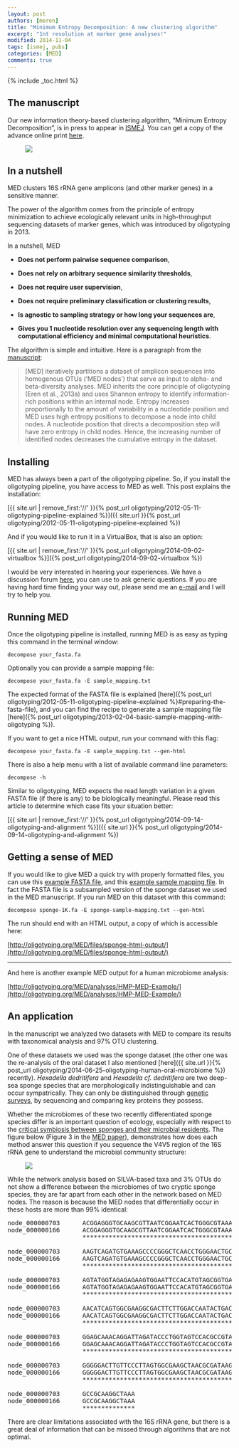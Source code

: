 ```yaml
---
layout: post
authors: [meren]
title: "Minimum Entropy Decomposition: A new clustering algorithm"
excerpt: "1nt resolution at marker gene analyses!"
modified: 2014-11-04
tags: [ismej, pubs]
categories: [MED]
comments: true
---
```


{% include _toc.html %}

## The manuscript

Our new information theory-based clustering algorithm, “Minimum Entropy Decomposition”, is in press to appear in [ISMEJ](http://www.nature.com/ismej/). You can get a copy of the advance online print [here](http://www.nature.com/ismej/journal/vaop/ncurrent/full/ismej2014195a.html).

<figure>
	<a href="{{ site.url }}/images/med/med-isme.png"><img src="{{ site.url }}/images/med/med-isme.png"></a>
</figure>

## In a nutshell

MED clusters 16S rRNA gene amplicons (and other marker genes) in a sensitive manner.

The power of the algorithm comes from the principle of entropy minimization to achieve ecologically relevant units in high-throughput sequencing datasets of marker genes, which was introduced by oligotyping in 2013.

In a nutshell, MED

- **Does not perform pairwise sequence comparison**,

* **Does not rely on arbitrary sequence similarity thresholds**,

- **Does not require user supervision**,

* **Does not require preliminary classification or clustering results**,

- **Is agnostic to sampling strategy or how long your sequences are**,

* **Gives you 1 nucleotide resolution over any sequencing length with computational efficiency and minimal computational heuristics**.

The algorithm is simple and intuitive. Here is a paragraph from the [manuscript](http://www.nature.com/ismej/journal/vaop/ncurrent/full/ismej2014195a.html):

>[MED] iteratively partitions a dataset of amplicon sequences into homogenous OTUs (‘MED nodes’) that serve as input to alpha- and beta-diversity analyses. MED inherits the core principle of oligotyping (Eren et al., 2013a) and uses Shannon entropy to identify information-rich positions within an internal node. Entropy increases proportionally to the amount of variability in a nucleotide position and MED uses high entropy positions to decompose a node into child nodes. A nucleotide position that directs a decomposition step will have zero entropy in child nodes. Hence, the increasing number of identified nodes decreases the cumulative entropy in the dataset.


## Installing

MED has always been a part of the oligotyping pipeline. So, if you install the oligotyping pipeline, you have access to MED as well. This post explains the installation:

[{{ site.url | remove_first:'//' }}{% post_url oligotyping/2012-05-11-oligotyping-pipeline-explained %}]({{ site.url }}{% post_url oligotyping/2012-05-11-oligotyping-pipeline-explained %})

And if you would like to run it in a VirtualBox, that is also an option:

[{{ site.url | remove_first:'//' }}{% post_url oligotyping/2014-09-02-virtualbox %}]({% post_url oligotyping/2014-09-02-virtualbox %})

I would be very interested in hearing your experiences. We have a discussion forum [here](https://groups.google.com/forum/#!forum/oligotyping), you can use to ask generic questions. If you are having hard time finding your way out, please send me an [e-mail](http://meren.org/) and I will try to help you.


## Running MED

Once the oligotyping pipeline is installed, running MED is as easy as typing this command in the terminal window:

    decompose your_fasta.fa

Optionally you can provide a sample mapping file:

    decompose your_fasta.fa -E sample_mapping.txt

The expected format of the FASTA file is explained [here]({% post_url oligotyping/2012-05-11-oligotyping-pipeline-explained %}#preparing-the-fasta-file), and you can find the recipe to generate a sample mapping file [here]({% post_url oligotyping/2013-02-04-basic-sample-mapping-with-oligotyping %}).

If you want to get a nice HTML output, run your command with this flag:

    decompose your_fasta.fa -E sample_mapping.txt --gen-html

There is also a help menu with a list of available command line parameters:

    decompose -h

Similar to oligotyping, MED expects the read length variation in a given FASTA file (if there is any) to be biologically meaningful. Please read this article to determine which case fits your situation better:

[{{ site.url | remove_first:'//' }}{% post_url oligotyping/2014-09-14-oligotyping-and-alignment %}]({{ site.url }}{% post_url oligotyping/2014-09-14-oligotyping-and-alignment %})


## Getting a sense of MED

If you would like to give MED a quick try with properly formatted files, you can use this [example FASTA file](http://oligotyping.org/MED/files/sponge-1K.fa.gz), and this [example sample mapping file](http://oligotyping.org/MED/files/sponge-sample-mapping.txt). In fact the FASTA file is a subsampled version of the sponge dataset we used in the MED manuscript. If you run MED on this dataset with this command:

    decompose sponge-1K.fa -E sponge-sample-mapping.txt --gen-html

The run should end with an HTML output, a copy of which is accessible here:

[http://oligotyping.org/MED/files/sponge-html-output/](http://oligotyping.org/MED/files/sponge-html-output/)

---

And here is another example MED output for a human microbiome analysis:

[http://oligotyping.org/MED/analyses/HMP-MED-Example/](http://oligotyping.org/MED/analyses/HMP-MED-Example/)


## An application

In the manuscript we analyzed two datasets with MED to compare its results with taxonomical analysis and 97% OTU clustering.

One of these datasets we used was the sponge dataset (the other one was the re-analysis of the oral dataset I also mentioned [here]({{ site.url }}{% post_url oligotyping/2014-06-25-oligotyping-human-oral-microbiome %}) recently). *Hexadella dedritifera* and *Hexadella cf. dedritifera* are two deep-sea sponge species that are morphologically indistinguishable and can occur sympatrically. They can only be distinguished through [genetic surveys](http://www.sciencedirect.com/science/article/pii/S1055790310001478), by sequencing and comparing key proteins they possess.

Whether the microbiomes of these two recently differentiated sponge species differ is an important question of ecology, especially with respect to the [critical symbiosis between sponges and their microbial residents](http://www.nature.com/ismej/journal/v3/n1/full/ismej2008102a.html). The figure below (Figure 3 in the [MED paper](http://www.nature.com/ismej/journal/vaop/ncurrent/full/ismej2014195a.html)), demonstrates how does each method answer this question if you sequence the V4V5 region of the 16S rRNA gene to understand the microbial community structure:

<figure>
	<a href="{{ site.url }}/images/med/sponge-med.png"><img src="{{ site.url }}/images/med/sponge-med.png"></a>
</figure>

While the network analysis based on SILVA-based taxa and 3% OTUs do not show a difference between the microbiomes of two cryptic sponge species, they are far apart from each other in the network based on MED nodes. The reason is because the MED nodes that differentially occur in these hosts are more than 99% identical:

<pre>
node_000000703      ACGGAGGGTGCAAGCGTTAATCGGAATCACTGGGCGTAAAGCGCACGCAGGCGGTTTGTT
node_000000166      ACGGAGGGTGCAAGCGTTAATCGGAATCACTGGGCGTAAAGCGCACGCAGGCGGTTTGTT
                    ************************************************************

node_000000703      AAGTCAGATGTGAAAGCCCCGGGCTCAACCTGGGAACTGCGTTTGATACTGACGAACTAG
node_000000166      AAGTCAGATGTGAAAGCCCCGGGCTCAACCTGGGAACTGCATTTGATACTGGCGAACTAG
                    **************************************** ********** ********

node_000000703      AGTATGGTAGAGAGAAGTGGAATTCCACATGTAGCGGTGAAATGCGTAGAGATGTGGAGG
node_000000166      AGTATGGTAGAGAGAAGTGGAATTCCACATGTAGCGGTGAAATGCGTAGATATGTGGAGG
                    ************************************************** *********

node_000000703      AACATCAGTGGCGAAGGCGACTTCTTGGACCAATACTGACGCTCAGGTGCGAAAGCGTGG
node_000000166      AACATCAGTGGCGAAGGCGACTTCTTGGACCAATACTGACGCTCAGGTGCGAAAGCGTGG
                    ************************************************************

node_000000703      GGAGCAAACAGGATTAGATACCCTGGTAGTCCACGCCGTAAACGATGTCTACCAGCCGTT
node_000000166      GGAGCAAACAGGATTAGATACCCTGGTAGTCCACGCCGTAAACGATGTCTACCAGCCGTT
                    ************************************************************

node_000000703      GGGGGACTTGTTCCCTTAGTGGCGAAGCTAACGCGATAAGTAGACCGCCTGGGGAGTACG
node_000000166      GGGGGACTTGTTCCCTTAGTGGCGAAGCTAACGCGATAAGTAGACCGCCTGGGGAGTACG
                    ************************************************************

node_000000703      GCCGCAAGGCTAAA
node_000000166      GCCGCAAGGCTAAA
                    **************
</pre>

There are clear limitations associated with the 16S rRNA gene, but there is a great deal of information that can be missed through algorithms that are not optimal.

